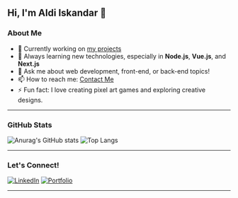 ## Hi, I'm Aldi Iskandar 👋

### About Me
- 🔭 Currently working on [my projects](https://aldiiskandar.com/)
- 🌱 Always learning new technologies, especially in **Node.js**, **Vue.js**, and **Next.js**
- 💬 Ask me about web development, front-end, or back-end topics!
- 📫 How to reach me: [Contact Me](https://aldiiskandar.com/#contact)
- ⚡ Fun fact: I love creating pixel art games and exploring creative designs.

---

### GitHub Stats
![Anurag's GitHub stats](https://github-readme-stats.vercel.app/api?username=salamanderin45&show_icons=true&theme=tokyonight)
![Top Langs](https://github-readme-stats.vercel.app/api/top-langs/?username=salamanderin45&layout=compact&theme=tokyonight)

---

### Let's Connect!
[![LinkedIn](https://img.shields.io/badge/LinkedIn-0077B5?logo=linkedin&logoColor=white&style=for-the-badge)](https://www.linkedin.com/in/your-linkedin](https://www.linkedin.com/in/aldi-iskandar-092911156/))
[![Portfolio](https://img.shields.io/badge/Portfolio-000000?logo=internet-explorer&logoColor=white&style=for-the-badge)](https://aldiiskandar.com)

---

<!--
**salamanderin45/salamanderin45** is a ✨ _special_ ✨ repository because its `README.md` (this file) appears on your GitHub profile.

Here are some ideas to get you started:

- 🔭 I’m currently working on ...
- 🌱 I’m currently learning ...
- 👯 I’m looking to collaborate on ...
- 🤔 I’m looking for help with ...
- 💬 Ask me about ...
- 📫 How to reach me: ...
- 😄 Pronouns: ...
- ⚡ Fun fact: ...
-->
